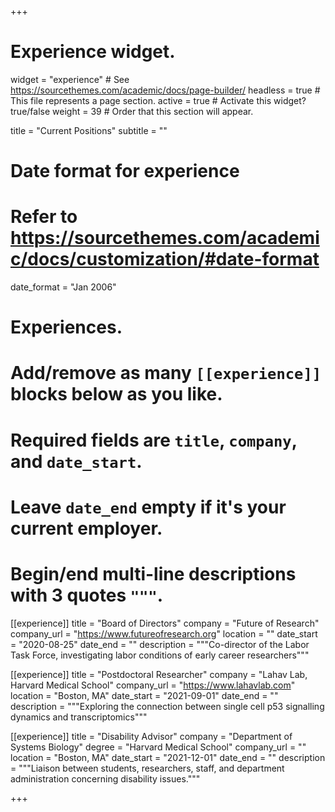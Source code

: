 +++
# Experience widget.
widget = "experience"  # See https://sourcethemes.com/academic/docs/page-builder/
headless = true  # This file represents a page section.
active = true  # Activate this widget? true/false
weight = 39  # Order that this section will appear.

title = "Current Positions"
subtitle = ""


# Date format for experience
#   Refer to https://sourcethemes.com/academic/docs/customization/#date-format
date_format = "Jan 2006"

# Experiences.
#   Add/remove as many `[[experience]]` blocks below as you like.
#   Required fields are `title`, `company`, and `date_start`.
#   Leave `date_end` empty if it's your current employer.
#   Begin/end multi-line descriptions with 3 quotes `"""`.
[[experience]]
  title = "Board of Directors"
  company = "Future of Research"
  company_url = "https://www.futureofresearch.org"
  location = ""
  date_start = "2020-08-25"
  date_end = ""
  description = """Co-director of the Labor Task Force, investigating labor conditions of early career researchers"""

[[experience]]
  title = "Postdoctoral Researcher"
  company = "Lahav Lab, Harvard Medical School"
  company_url = "https://www.lahavlab.com"
  location = "Boston, MA"
  date_start = "2021-09-01"
  date_end = ""
  description = """Exploring the connection between single cell p53 signalling dynamics and transcriptomics"""

[[experience]]
  title = "Disability Advisor"
  company = "Department of Systems Biology" 
  degree = "Harvard Medical School"
  company_url = ""
  location = "Boston, MA"
  date_start = "2021-12-01"
  date_end = ""
  description = """Liaison between students, researchers, staff, and department administration concerning disability issues."""

+++
